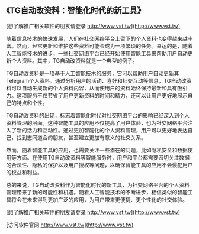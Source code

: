 ## **《TG自动改资料：智能化时代的新工具》**

[想了解推广相关软件的朋友请登录 http://www.vst.tw](http://www.vst.tw)

随着信息技术的快速发展，人们在社交网络平台上留下的个人资料也变得越来越丰富。然而，经常更新和维护这些资料可能会成为一项繁琐的任务。幸运的是，随着人工智能技术的进步，一些社交网络平台已经开始使用智能工具来帮助用户自动更新个人资料。其中，TG自动改资料就是一个典型的例子。

TG自动改资料是一项基于人工智能技术的服务，它可以帮助用户自动更新其Telegram个人资料。通过分析用户的活动、喜好和社交互动等信息，TG自动改资料可以自动生成新的个人资料内容，从而使用户的资料始终保持最新和具有吸引力。这项服务不仅节省了用户更新资料的时间和精力，还可以让用户更好地展示自己的特点和个性。

TG自动改资料的出现，标志着智能化时代对社交网络平台的影响已经深入到个人资料管理的层面。这种智能工具的应用不仅提高了用户体验，也为社交网络平台注入了新的活力和互动性。通过更加智能化的个人资料管理，用户可以更好地表达自己，找到志同道合的朋友，甚至建立更加有意义的社交关系。

然而，随着智能工具的应用，也需要关注一些潜在的问题，比如隐私安全和数据使用等方面。在使用TG自动改资料等智能服务时，用户和平台都需要密切关注数据的合法性、隐私的保护以及用户授权等问题，以确保智能工具的应用不会侵犯用户的权益和利益。

总的来说，TG自动改资料作为智能化时代的新工具，为社交网络平台的个人资料管理带来了新的可能性和机遇。随着人工智能技术的不断进步，相信类似的智能工具将会在未来得到更加广泛的应用，为用户带来更便捷、更个性化的社交体验。

[想了解推广相关软件的朋友请登录 http://www.vst.tw](http://www.vst.tw)


[访问软件官网 http://www.vst.tw](http://www.vst.tw)
